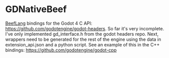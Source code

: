 # GDNativeBeef
[BeefLang](https://www.beeflang.org/) bindings for the Godot 4 C API: https://github.com/godotengine/godot-headers. So far it's very incomplete. I've only implemented gd_interface.h from the godot headers repo. Next, wrappers need to be generated for the rest of the engine using the data in extension_api.json and a python script. See an example of this in the C++ bindings: https://github.com/godotengine/godot-cpp